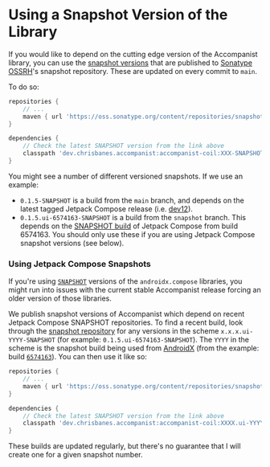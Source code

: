 # Using a Snapshot Version of the Library

If you would like to depend on the cutting edge version of the Accompanist
library, you can use the [snapshot versions][snap] that are published to
[Sonatype OSSRH](https://central.sonatype.org/)'s snapshot repository. These are updated on every commit to `main`.

To do so:

```groovy
repositories {
    // ...
    maven { url 'https://oss.sonatype.org/content/repositories/snapshots' }
}

dependencies {
    // Check the latest SNAPSHOT version from the link above
    classpath 'dev.chrisbanes.accompanist:accompanist-coil:XXX-SNAPSHOT'
}
```

You might see a number of different versioned snapshots. If we use an example:

* `0.1.5-SNAPSHOT` is a build from the `main` branch, and depends on the latest tagged Jetpack Compose release (i.e. [dev12](https://developer.android.com/jetpack/androidx/releases/ui#0.1.0-dev12)).
* `0.1.5.ui-6574163-SNAPSHOT` is a build from the `snapshot` branch. This depends on the [SNAPSHOT build](https://androidx.dev) of Jetpack Compose from build 6574163. You should only use these if you are using Jetpack Compose snapshot versions (see below).

### Using Jetpack Compose Snapshots

If you're using [`SNAPSHOT`](https://androidx.dev) versions of the `androidx.compose` libraries, you might run into issues with the current stable Accompanist release forcing an older version of those libraries.

We publish snapshot versions of Accompanist which depend on recent Jetpack Compose SNAPSHOT repositories. To find a recent build, look through the [snapshot repository][snap] for any versions in the scheme `x.x.x.ui-YYYY-SNAPSHOT` (for example: `0.1.5.ui-6574163-SNAPSHOT`). The `YYYY` in the scheme is the snapshot build being used from [AndroidX](https://androidx.dev) (from the example: build [`6574163`](https://androidx.dev/snapshots/builds/6574163/artifacts)). You can then use it like so:


```groovy
repositories {
    // ...
    maven { url 'https://oss.sonatype.org/content/repositories/snapshots' }
}

dependencies {
    // Check the latest SNAPSHOT version from the link above
    classpath 'dev.chrisbanes.accompanist:accompanist-coil:XXXX.ui-YYYYY-SNAPSHOT'
}
```

These builds are updated regularly, but there's no guarantee that I will create one for a given snapshot number.


 [snap]: https://oss.sonatype.org/content/repositories/snapshots/dev/chrisbanes/accompanist/